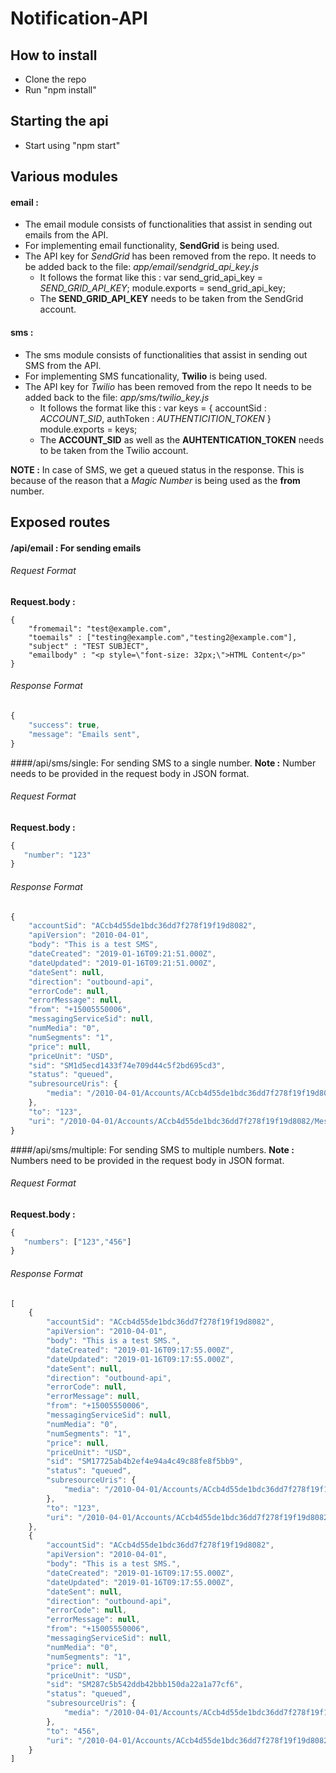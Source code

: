 # Notification-API

## How to install
* Clone the repo
* Run "npm install"

## Starting the api
* Start using "npm start"

## Various modules
#### email :
  * The email module consists of functionalities that assist in sending out emails from the API.
  * For implementing email functionality, **SendGrid** is being used.
  * The API key for *SendGrid* has been removed from the repo. It needs to be added back to the file: *app/email/sendgrid_api_key.js*
    * It follows the format like this :
    var send_grid_api_key = *SEND_GRID_API_KEY*;
    module.exports = send_grid_api_key;
    * The **SEND_GRID_API_KEY** needs to be taken from the SendGrid account.

#### sms :
  * The sms module consists of functionalities that assist in sending out SMS from the API.
  * For implementing SMS funcationality, **Twilio** is being used.
  * The API key for *Twilio* has been removed from the repo It needs to be added back to the file: *app/sms/twilio_key.js*
    * It follows the format like this :
    var keys = {
    accountSid : *ACCOUNT_SID*,
    authToken : *AUTHENTICITION_TOKEN*
    }
    module.exports = keys;
    * The **ACCOUNT_SID** as well as the **AUHTENTICATION_TOKEN** needs to be taken from the Twilio account.

**NOTE :** In case of SMS, we get a queued status in the response. This is because of the reason that a *Magic Number* is being used as the **from** number.

## Exposed routes

#### /api/email : For sending emails
###### Request Format 
**Request.body :** 
```javascipt
{
    "fromemail": "test@example.com",
    "toemails" : ["testing@example.com","testing2@example.com"],
    "subject" : "TEST SUBJECT",
    "emailbody" : "<p style=\"font-size: 32px;\">HTML Content</p>"
}
```
###### Response Format
```javascript
{
    "success": true,
    "message": "Emails sent",
}

```
####/api/sms/single: For sending SMS to a single number.
**Note :** Number needs to be provided in the request body in JSON format.
###### Request Format
**Request.body :** 
```javascript
{
   "number": "123"
} 
```
###### Response Format
```javascript
{
    "accountSid": "ACcb4d55de1bdc36dd7f278f19f19d8082",
    "apiVersion": "2010-04-01",
    "body": "This is a test SMS",
    "dateCreated": "2019-01-16T09:21:51.000Z",
    "dateUpdated": "2019-01-16T09:21:51.000Z",
    "dateSent": null,
    "direction": "outbound-api",
    "errorCode": null,
    "errorMessage": null,
    "from": "+15005550006",
    "messagingServiceSid": null,
    "numMedia": "0",
    "numSegments": "1",
    "price": null,
    "priceUnit": "USD",
    "sid": "SM1d5ecd1433f74e709d44c5f2bd695cd3",
    "status": "queued",
    "subresourceUris": {
        "media": "/2010-04-01/Accounts/ACcb4d55de1bdc36dd7f278f19f19d8082/Messages/SM1d5ecd1433f74e709d44c5f2bd695cd3/Media.json"
    },
    "to": "123",
    "uri": "/2010-04-01/Accounts/ACcb4d55de1bdc36dd7f278f19f19d8082/Messages/SM1d5ecd1433f74e709d44c5f2bd695cd3.json"
}
```


####/api/sms/multiple: For sending SMS to multiple numbers.
**Note :** Numbers need to be provided in the request body in JSON format.
###### Request Format
**Request.body :** 
```javascript
{
   "numbers": ["123","456"] 
}
```
###### Response Format
```javascript
[
    {
        "accountSid": "ACcb4d55de1bdc36dd7f278f19f19d8082",
        "apiVersion": "2010-04-01",
        "body": "This is a test SMS.",
        "dateCreated": "2019-01-16T09:17:55.000Z",
        "dateUpdated": "2019-01-16T09:17:55.000Z",
        "dateSent": null,
        "direction": "outbound-api",
        "errorCode": null,
        "errorMessage": null,
        "from": "+15005550006",
        "messagingServiceSid": null,
        "numMedia": "0",
        "numSegments": "1",
        "price": null,
        "priceUnit": "USD",
        "sid": "SM17725ab4b2ef4e94a4c49c88fe8f5bb9",
        "status": "queued",
        "subresourceUris": {
            "media": "/2010-04-01/Accounts/ACcb4d55de1bdc36dd7f278f19f19d8082/Messages/SM17725ab4b2ef4e94a4c49c88fe8f5bb9/Media.json"
        },
        "to": "123",
        "uri": "/2010-04-01/Accounts/ACcb4d55de1bdc36dd7f278f19f19d8082/Messages/SM17725ab4b2ef4e94a4c49c88fe8f5bb9.json"
    },
    {
        "accountSid": "ACcb4d55de1bdc36dd7f278f19f19d8082",
        "apiVersion": "2010-04-01",
        "body": "This is a test SMS.",
        "dateCreated": "2019-01-16T09:17:55.000Z",
        "dateUpdated": "2019-01-16T09:17:55.000Z",
        "dateSent": null,
        "direction": "outbound-api",
        "errorCode": null,
        "errorMessage": null,
        "from": "+15005550006",
        "messagingServiceSid": null,
        "numMedia": "0",
        "numSegments": "1",
        "price": null,
        "priceUnit": "USD",
        "sid": "SM287c5b542ddb42bbb150da22a1a77cf6",
        "status": "queued",
        "subresourceUris": {
            "media": "/2010-04-01/Accounts/ACcb4d55de1bdc36dd7f278f19f19d8082/Messages/SM287c5b542ddb42bbb150da22a1a77cf6/Media.json"
        },
        "to": "456",
        "uri": "/2010-04-01/Accounts/ACcb4d55de1bdc36dd7f278f19f19d8082/Messages/SM287c5b542ddb42bbb150da22a1a77cf6.json"
    }
]
```



